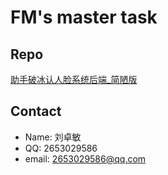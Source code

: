 # FM's master task
## Repo
[助手破冰认人脸系统后端_简陋版](https://github.com/Frequency-Melody/CodeLearning/tree/main/For%20Hdu%20Assistant%20PoBing)

## Contact
- Name: 刘卓敏
- QQ: 2653029586
- email: 2653029586@qq.com
